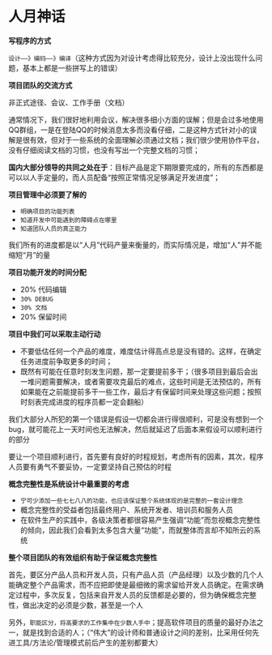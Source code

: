 # 人月神话

**写程序的方式**

`设计——》编码——》编译`（这种方式因为对设计考虑得比较充分，设计上没出现什么问题，基本上都是一些拼写上的错误）



**项目团队的交流方式**

非正式途径、会议、工作手册（文档）

通常情况下，我们很好地利用会议，解决很多细小方面的误解；但是会过多地使用QQ群组，一是在登陆QQ的时候消息太多而没看仔细，二是这种方式针对小的误解是很有效，但对于一些系统的全面理解必须通过文档；我们很少使用协作平台，没有仔细阅读文档的习惯，也没有写出一个完整文档的习惯；



**国内大部分领导的共同之处在于**：目标产品是定下期限要完成的，所有的东西都是可以以人手定量的，而人员配备“按照正常情况足够满足开发进度”；



**项目管理中必须要了解的**

* `明确项目的功能列表`
* `知道开发中可能遇到的障碍点在哪里`
* `知道团队人员的真正能力`

我们所有的进度都是以“人月”代码产量来衡量的，而实际情况是，增加“人”并不能缩短“月”的量



**项目功能开发的时间分配**
* 20% 代码编辑
* `30% DEBUG`
* `30% 文档`
* 20% 保留时间



**项目中我们可以采取主动行动**
* 不要低估任何一个产品的难度，难度估计得高点总是没有错的。这样，在确定任务进度前争取更多的时间；
* 既然有可能在任意时刻发生问题，那一定要提前多干；（很多项目到最后会出一堆问题需要解决，或者需要攻克最后的难点，这些时间是无法预估的，所有如果能在之前能提前多干一些工作，最后才有保留时间来处理这些问题；按照时刻表完成进度的程序员都一定会翻船）

我们大部分人所犯的第一个错误是假设一切都会进行得很顺利，可是没有想到一个bug，就可能花上一天时间也无法解决，然后就延迟了后面本来假设可以顺利进行的部分

要让一个项目顺利进行，首先要有良好的时程规划，考虑所有的因素，其次，程序人员要有勇气不要妥协，一定要坚持自己预估的时程



**概念完整性是系统设计中最重要的考虑**

* `宁可少添加一些七七八八的功能，也应该保证整个系统体现的是完整的一套设计理念`
* 概念完整性的受益者包括最终用户、系统开发者、培训员和服务人员
* 在软件生产的实践中，各级决策者都很容易产生强调“功能”而忽视概念完整性的倾向，因此我们会看到太多包含大量“功能”，而就整体而言却不知所云的系统



**整个项目团队的有效组织有助于保证概念完整性**

首先，要区分产品人员和开发人员，只有产品人员（产品经理）以及少数的几个人能确定整个产品需求，而不应把即使是最细微的需求留给开发人员确定。在需求确定过程中，多次反复，包括来自开发人员的反馈都是必要的，但为确保概念完整性，做出决定的必须是少数，甚至是一个人

另外，`职能区分，将高要求的工作集中在少数人手中`；提高软件项目的质量的最好办法之一，就是找到合适的人；（“伟大”的设计师和普通设计之间的差别，比采用任何先进工具/方法论/管理模式前后产生的差别都要大）